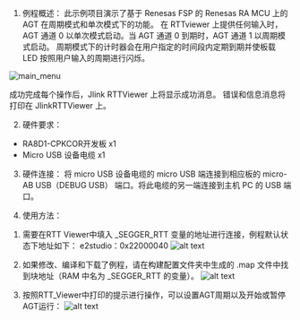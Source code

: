 1. 例程概述：
此示例项目演示了基于 Renesas FSP 的 Renesas RA MCU 上的 AGT 在周期模式和单次模式下的功能。
在 RTTviewer 上提供任何输入时，AGT 通道 0 以单次模式启动。当 AGT 通道 0 到期时，AGT 通道 1 以周期模式启动。
周期模式下的计时器会在用户指定的时间段内定期到期并使板载 LED 按照用户输入的周期进行闪烁。

![main_menu](/images/main_menu.png)

成功完成每个操作后，Jlink RTTViewer 上将显示成功消息。
错误和信息消息将打印在 JlinkRTTViewer 上。

2. 硬件要求：
- RA8D1-CPKCOR开发板 x1
- Micro USB 设备电缆 x1

3. 硬件连接：
将 micro USB 设备电缆的 micro USB 端连接到相应板的 micro-AB USB（DEBUG USB）
端口。将此电缆的另一端连接到主机 PC 的 USB 端口。

4. 使用方法：
1) 需要在RTT Viewer中填入 _SEGGER_RTT 变量的地址进行连接，例程默认状态下地址如下：
e2studio：0x22000040
![alt text](/images/RTT_Viewer_setting.png)


2) 如果修改、编译和下载了例程，请在构建配置文件夹中生成的 .map 文件中找到块地址（RAM 中名为 _SEGGER_RTT 的变量）。
![alt text](/images/RTT_adreess.png)

3) 按照RTT_Viewer中打印的提示进行操作，可以设置AGT周期以及开始或暂停AGT运行：
![alt text](/images/running.png)